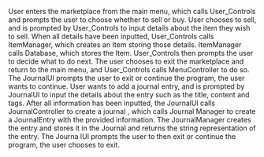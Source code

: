User enters the marketplace from the main menu, which calls User_Controls and prompts the user to choose whether to sell or buy. User chooses to sell, and is prompted by User_Controls to input details about the item they wish to sell. When all details have been inputted, User_Controls calls ItemManager, which creates an Item storing those details. ItemManager calls Database, which stores the Item. User_Controls then prompts the user to decide what to do next. The user chooses to exit the marketplace and return to the main menu, and User_Controls calls MenuController to do so.
The JournalUI prompts the user to exit or continue the program, the user wants to continue. User wants to add a journal entry, and is prompted by JournalUI to input the details about the entry such as the title, content and tags. After all information has been inputted, the JournalUI calls JournalController to create a journal , which calls Journal Manager to create a JournalEntry with the provided information. The JournalManager creates the entry and stores it in the Journal and returns the string representation of the entry.  The Journa lUI prompts the user to then exit or continue the program, the user chooses to exit.
